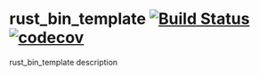 # rust_bin_template [![Build Status](https://travis-ci.org/Soham3-1415/rust_bin_template.svg?branch=dev)](https://travis-ci.org/Soham3-1415/rust_bin_template) [![codecov](https://codecov.io/gh/Soham3-1415/rust_bin_template/branch/dev/graph/badge.svg)](https://codecov.io/gh/Soham3-1415/rust_bin_template)
rust_bin_template description
